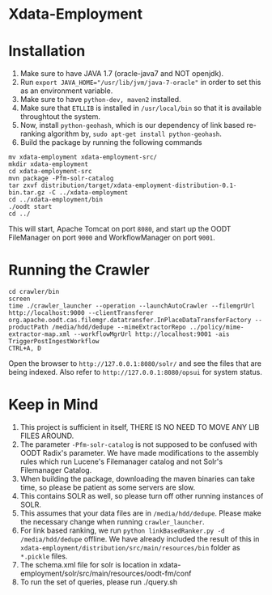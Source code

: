  Xdata-Employment
=============================================================

Installation
===============
1. Make sure to have JAVA 1.7 (oracle-java7 and NOT openjdk).
2. Run ```export JAVA_HOME="/usr/lib/jvm/java-7-oracle"``` in order to set this as an environment variable.
3. Make sure to have ```python-dev, maven2``` installed.
4. Make sure that ```ETLLIB``` is installed in ```/usr/local/bin``` so that it is available throughtout the system. 
5. Now, install ```python-geohash```, which is our dependency of link based re-ranking algorithm by, ```sudo apt-get install python-geohash```.
6. Build the package by running the following commands
```
mv xdata-employment xdata-employment-src/
mkdir xdata-employment
cd xdata-employment-src
mvn package -Pfm-solr-catalog
tar zxvf distribution/target/xdata-employment-distribution-0.1-bin.tar.gz -C ../xdata-employment
cd ../xdata-employment/bin
./oodt start
cd ../
```
This will start, Apache Tomcat on port ```8080```, and start up the OODT FileManager on port ```9000``` and WorkflowManager on port ```9001```.

Running the Crawler
===================
```
cd crawler/bin
screen
time ./crawler_launcher --operation --launchAutoCrawler --filemgrUrl http://localhost:9000 --clientTransferer org.apache.oodt.cas.filemgr.datatransfer.InPlaceDataTransferFactory --productPath /media/hdd/dedupe --mimeExtractorRepo ../policy/mime-extractor-map.xml --workflowMgrUrl http://localhost:9001 -ais TriggerPostIngestWorkflow
CTRL+A, D
```

Open the browser to ```http://127.0.0.1:8080/solr/``` and see the files that are being indexed. Also refer to ```http://127.0.0.1:8080/opsui``` for system status.

Keep in Mind
============
1. This project is sufficient in itself, THERE IS NO NEED TO MOVE ANY LIB FILES AROUND. 
2. The parameter ```-Pfm-solr-catalog``` is not supposed to be confused with OODT Radix's parameter. We have made modifications to the assembly rules which run Lucene's Filemanager catalog and not Solr's Filemanager Catalog.
3. When building the package, downloading the maven binaries can take time, so please be patient as some servers are slow.
4. This contains SOLR as well, so please turn off other running instances of SOLR.
5. This assumes that your data files are in ```/media/hdd/dedupe```. Please make the necessary change when running ```crawler_launcher```.
6. For link based ranking, we run ```python linkBasedRanker.py -d /media/hdd/dedupe``` offline. We have already included the result of this in ```xdata-employment/distribution/src/main/resources/bin``` folder as ```*.pickle``` files.
7. The schema.xml file for solr is location in xdata-employment/solr/src/main/resources/oodt-fm/conf
8. To run the set of queries, please run ./query.sh